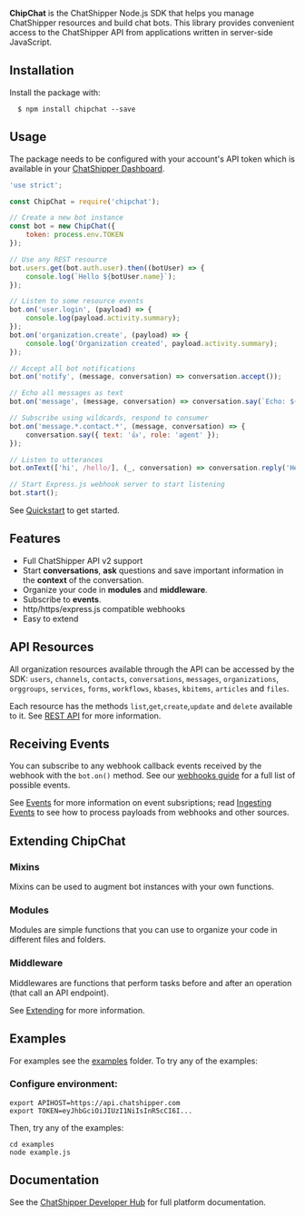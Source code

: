 **ChipChat** is the ChatShipper Node.js SDK that helps you manage ChatShipper resources and build chat bots. This library provides convenient access to the ChatShipper API from applications written in server-side JavaScript.

## Installation

Install the package with:
```
  $ npm install chipchat --save
```

## Usage

The package needs to be configured with your account's API token which is available in your [ChatShipper Dashboard](https://app.chatshipper.com/).

```javascript
'use strict';

const ChipChat = require('chipchat');

// Create a new bot instance
const bot = new ChipChat({
    token: process.env.TOKEN
});

// Use any REST resource
bot.users.get(bot.auth.user).then((botUser) => {
    console.log(`Hello ${botUser.name}`);
});

// Listen to some resource events
bot.on('user.login', (payload) => {
    console.log(payload.activity.summary);
});
bot.on('organization.create', (payload) => {
    console.log('Organization created', payload.activity.summary);
});

// Accept all bot notifications
bot.on('notify', (message, conversation) => conversation.accept());

// Echo all messages as text
bot.on('message', (message, conversation) => conversation.say(`Echo: ${message.text}`));

// Subscribe using wildcards, respond to consumer
bot.on('message.*.contact.*', (message, conversation) => {
    conversation.say({ text: '👍', role: 'agent' });
});

// Listen to utterances
bot.onText(['hi', /hello/], (_, conversation) => conversation.reply('Hey there'));

// Start Express.js webhook server to start listening
bot.start();

```

See [Quickstart](https://github.com/chatshipper/chipchat/tree/master/docs/quickstart.md) to get started.

## Features

- Full ChatShipper API v2 support
- Start **conversations**, **ask** questions and save important information in the **context** of the conversation.
- Organize your code in **modules** and **middleware**.
- Subscribe to **events**.
- http/https/express.js compatible webhooks
- Easy to extend

## API Resources

All organization resources available through the API can be accessed by the SDK: `users`, `channels`, `contacts`, `conversations`, `messages`, `organizations`, `orggroups`, `services`, `forms`, `workflows`, `kbases`, `kbitems`, `articles` and `files`.

Each resource has the methods `list`,`get`,`create`,`update` and `delete` available to it. See [REST API](https://github.com/chatshipper/chipchat/tree/master/docs/restapi.md) for more information.

## Receiving Events

You can subscribe to any webhook callback events received by the webhook with the `bot.on()` method. See our [webhooks guide](https://developers.chatshipper.com/docs/pg-webhooks#section-8-2-webhook-events) for a full list of possible events.

See [Events](https://github.com/chatshipper/chipchat/tree/master/docs/events.md) for more information on event subsriptions; read [Ingesting Events](https://github.com/chatshipper/chipchat/tree/master/docs/ingest.md) to see how to process payloads from webhooks and other sources.

## Extending ChipChat

### Mixins

Mixins can be used to augment bot instances with your own functions.

### Modules

Modules are simple functions that you can use to organize your code in different files and folders.

### Middleware

Middlewares are functions that perform tasks before and after an operation (that call an API endpoint).

See [Extending](https://github.com/chatshipper/chipchat/tree/master/docs/extending.md) for more information.

## Examples

For examples see the [examples](https://github.com/chatshipper/chipchat/tree/master/examples) folder. To try any of the examples:

### Configure environment:

    export APIHOST=https://api.chatshipper.com
    export TOKEN=eyJhbGciOiJIUzI1NiIsInR5cCI6I...

Then, try any of the examples:

    cd examples
    node example.js

## Documentation

See the [ChatShipper Developer Hub](https://developers.chatshipper.com/) for full platform documentation.
